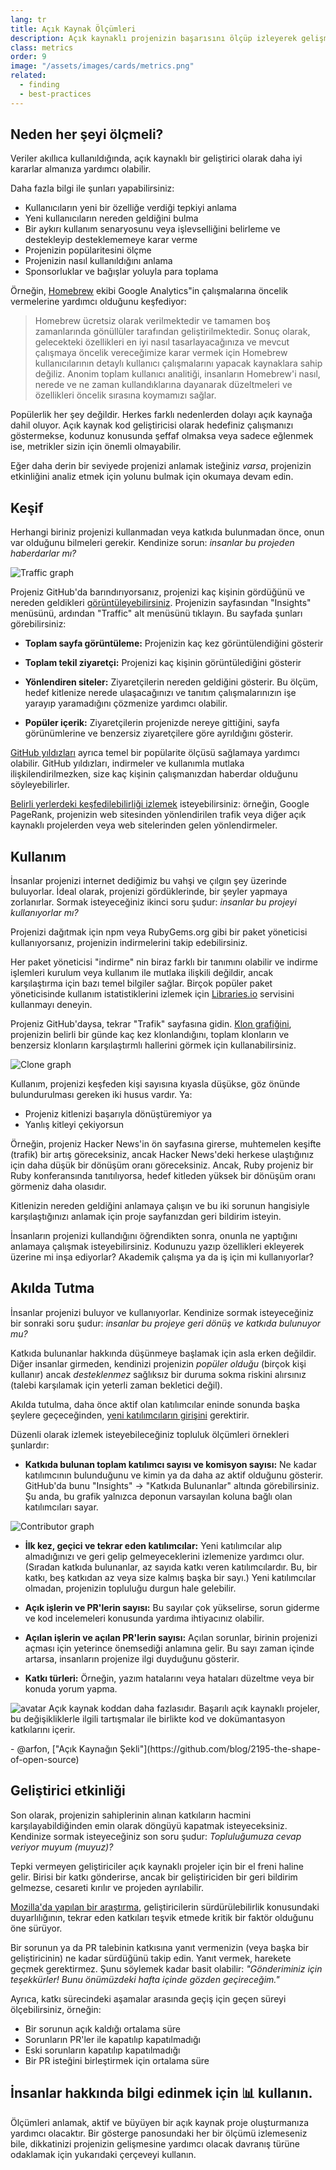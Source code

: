 ```yaml
---
lang: tr
title: Açık Kaynak Ölçümleri
description: Açık kaynaklı projenizin başarısını ölçüp izleyerek gelişmesine yardımcı olmak için bilinçli kararlar alın.
class: metrics
order: 9
image: "/assets/images/cards/metrics.png"
related:
  - finding
  - best-practices
---
```


## Neden her şeyi ölçmeli?

Veriler akıllıca kullanıldığında, açık kaynaklı bir geliştirici olarak daha iyi kararlar almanıza yardımcı olabilir.

Daha fazla bilgi ile şunları yapabilirsiniz:

* Kullanıcıların yeni bir özelliğe verdiği tepkiyi anlama
* Yeni kullanıcıların nereden geldiğini bulma
* Bir aykırı kullanım senaryosunu veya işlevselliğini belirleme ve destekleyip desteklememeye karar verme
* Projenizin popülaritesini ölçme
* Projenizin nasıl kullanıldığını anlama
* Sponsorluklar ve bağışlar yoluyla para toplama

Örneğin, [Homebrew](https://github.com/Homebrew/brew/blob/bbed7246bc5c5b7acb8c1d427d10b43e090dfd39/docs/Analytics.md) ekibi Google Analytics"in çalışmalarına öncelik vermelerine yardımcı olduğunu keşfediyor:

> Homebrew ücretsiz olarak verilmektedir ve tamamen boş zamanlarında gönüllüler tarafından geliştirilmektedir. Sonuç olarak, gelecekteki özellikleri en iyi nasıl tasarlayacağınıza ve mevcut çalışmaya öncelik vereceğimize karar vermek için Homebrew kullanıcılarının detaylı kullanıcı çalışmalarını yapacak kaynaklara sahip değiliz. Anonim toplam kullanıcı analitiği, insanların Homebrew'i nasıl, nerede ve ne zaman kullandıklarına dayanarak düzeltmeleri ve özellikleri öncelik sırasına koymamızı sağlar.

Popülerlik her şey değildir. Herkes farklı nedenlerden dolayı açık kaynağa dahil oluyor. Açık kaynak kod geliştiricisi olarak hedefiniz çalışmanızı göstermekse, kodunuz konusunda şeffaf olmaksa veya sadece eğlenmek ise, metrikler sizin için önemli olmayabilir.

Eğer daha derin bir seviyede projenizi anlamak isteğiniz _varsa_, projenizin etkinliğini analiz etmek için yolunu bulmak için okumaya devam edin.

## Keşif

Herhangi biriniz projenizi kullanmadan veya katkıda bulunmadan önce, onun var olduğunu bilmeleri gerekir. Kendinize sorun: _insanlar bu projeden haberdarlar mı?_

![Traffic graph](/assets/images/metrics/repo_traffic_graphs_tooltip.png)

Projeniz GitHub'da barındırıyorsanız, projenizi kaç kişinin gördüğünü ve nereden geldikleri [görüntüleyebilirsiniz](https://help.github.com/articles/about-repository-graphs/#traffic). Projenizin sayfasından "Insights" menüsünü, ardından "Traffic" alt menüsünü tıklayın. Bu sayfada şunları görebilirsiniz:

* **Toplam sayfa görüntüleme:** Projenizin kaç kez görüntülendiğini gösterir

* **Toplam tekil ziyaretçi:** Projenizi kaç kişinin görüntülediğini gösterir

* **Yönlendiren siteler:** Ziyaretçilerin nereden geldiğini gösterir. Bu ölçüm, hedef kitlenize nerede ulaşacağınızı ve tanıtım çalışmalarınızın işe yarayıp yaramadığını çözmenize yardımcı olabilir.

* **Popüler içerik:** Ziyaretçilerin projenizde nereye gittiğini, sayfa görünümlerine ve benzersiz ziyaretçilere göre ayrıldığını gösterir.

[GitHub yıldızları](https://help.github.com/articles/about-stars/) ayrıca temel bir popülarite ölçüsü sağlamaya yardımcı olabilir. GitHub yıldızları, indirmeler ve kullanımla mutlaka ilişkilendirilmezken, size kaç kişinin çalışmanızdan haberdar olduğunu söyleyebilirler.

[Belirli yerlerdeki keşfedilebilirliği izlemek](https://opensource.com/business/16/6/pirate-metrics) isteyebilirsiniz: örneğin, Google PageRank, projenizin web sitesinden yönlendirilen trafik veya diğer açık kaynaklı projelerden veya web sitelerinden gelen yönlendirmeler.

## Kullanım

İnsanlar projenizi internet dediğimiz bu vahşi ve çılgın şey üzerinde buluyorlar. İdeal olarak, projenizi gördüklerinde, bir şeyler yapmaya zorlanırlar. Sormak isteyeceğiniz ikinci soru şudur: _insanlar bu projeyi kullanıyorlar mı?_

Projenizi dağıtmak için npm veya RubyGems.org gibi bir paket yöneticisi kullanıyorsanız, projenizin indirmelerini takip edebilirsiniz.

Her paket yöneticisi "indirme" nin biraz farklı bir tanımını olabilir ve indirme işlemleri kurulum veya kullanım ile mutlaka ilişkili değildir, ancak karşılaştırma için bazı temel bilgiler sağlar. Birçok popüler paket yöneticisinde kullanım istatistiklerini izlemek için [Libraries.io](https://libraries.io/) servisini kullanmayı deneyin.

Projeniz GitHub'daysa, tekrar "Trafik" sayfasına gidin. [Klon grafiğini](https://github.com/blog/1873-clone-graphs), projenizin belirli bir günde kaç kez klonlandığını, toplam klonların ve benzersiz klonların karşılaştırmlı hallerini görmek için kullanabilirsiniz.

![Clone graph](/assets/images/metrics/clone_graph.png)

Kullanım, projenizi keşfeden kişi sayısına kıyasla düşükse, göz önünde bulundurulması gereken iki husus vardır. Ya:

* Projeniz kitlenizi başarıyla dönüştüremiyor ya
* Yanlış kitleyi çekiyorsun

Örneğin, projeniz Hacker News'in ön sayfasına girerse, muhtemelen keşifte (trafik) bir artış göreceksiniz, ancak Hacker News'deki herkese ulaştığınız için daha düşük bir dönüşüm oranı göreceksiniz. Ancak, Ruby projeniz bir Ruby konferansında tanıtılıyorsa, hedef kitleden yüksek bir dönüşüm oranı görmeniz daha olasıdır.

Kitlenizin nereden geldiğini anlamaya çalışın ve bu iki sorunun hangisiyle karşılaştığınızı anlamak için proje sayfanızdan geri bildirim isteyin.

İnsanların projenizi kullandığını öğrendikten sonra, onunla ne yaptığını anlamaya çalışmak isteyebilirsiniz. Kodunuzu yazıp özellikleri ekleyerek üzerine mi inşa ediyorlar? Akademik çalışma ya da iş için mi kullanıyorlar?

## Akılda Tutma

İnsanlar projenizi buluyor ve kullanıyorlar. Kendinize sormak isteyeceğiniz bir sonraki soru şudur: _insanlar bu projeye geri dönüş ve katkıda bulunuyor mu?_

Katkıda bulunanlar hakkında düşünmeye başlamak için asla erken değildir. Diğer insanlar girmeden, kendinizi projenizin _popüler olduğu_ (birçok kişi kullanır) ancak _desteklenmez_  sağlıksız bir duruma sokma riskini alırsınız  (talebi karşılamak için yeterli zaman bekletici değil).

Akılda tutulma, daha önce aktif olan katılımcılar eninde sonunda başka şeylere geçeceğinden, [yeni katılımcıların girişini](http://blog.abigailcabunoc.com/increasing-developer-engagement-at-mozilla-science-learning-advocacy#contributor-pathways_2) gerektirir.

Düzenli olarak izlemek isteyebileceğiniz topluluk ölçümleri örnekleri şunlardır:

* **Katkıda bulunan toplam katılımcı sayısı ve komisyon sayısı:** Ne kadar katılımcının bulunduğunu ve kimin ya da daha az aktif olduğunu gösterir. GitHub'da bunu "Insights" -> "Katkıda Bulunanlar" altında görebilirsiniz. Şu anda, bu grafik yalnızca deponun varsayılan koluna bağlı olan katılımcıları sayar.

![Contributor graph](/assets/images/metrics/repo_contributors_specific_graph.png)

* **İlk kez, geçici ve tekrar eden katılımcılar:** Yeni katılımcılar alıp almadığınızı ve geri gelip gelmeyeceklerini izlemenize yardımcı olur. (Sıradan katkıda bulunanlar, az sayıda katkı veren katılımcılardır. Bu, bir katkı, beş katkıdan az veya size kalmış başka bir sayı.) Yeni katılımcılar olmadan, projenizin topluluğu durgun hale gelebilir.

* **Açık işlerin ve PR'lerin sayısı:** Bu sayılar çok yükselirse, sorun giderme ve kod incelemeleri konusunda yardıma ihtiyacınız olabilir.

* **Açılan işlerin ve açılan PR'lerin sayısı:** Açılan sorunlar, birinin projenizi açması için yeterince önemsediği anlamına gelir. Bu sayı zaman içinde artarsa, insanların projenize ilgi duyduğunu gösterir.

* **Katkı türleri:** Örneğin, yazım hatalarını veya hataları düzeltme veya bir konuda yorum yapma.

<aside markdown="1" class="pquote">
  <img src="https://avatars.githubusercontent.com/arfon?s=180" class="pquote-avatar" alt="avatar">
  Açık kaynak koddan daha fazlasıdır. Başarılı açık kaynaklı projeler, bu değişikliklerle ilgili tartışmalar ile birlikte kod ve dokümantasyon katkılarını içerir.
  <p markdown="1" class="pquote-credit">
- @arfon, ["Açık Kaynağın Şekli"](https://github.com/blog/2195-the-shape-of-open-source)
  </p>
</aside>

## Geliştirici etkinliği

Son olarak, projenizin sahiplerinin alınan katkıların hacmini karşılayabildiğinden emin olarak döngüyü kapatmak isteyeceksiniz. Kendinize sormak isteyeceğiniz son soru şudur: _Topluluğumuza cevap veriyor muyum (muyuz)?_

Tepki vermeyen geliştiriciler açık kaynaklı projeler için bir el freni haline gelir. Birisi bir katkı gönderirse, ancak bir geliştiriciden bir geri bildirim gelmezse, cesareti kırılır ve projeden ayrılabilir.

[Mozilla'da yapılan bir araştırma](https://docs.google.com/presentation/d/1hsJLv1ieSqtXBzd5YZusY-mB8e1VJzaeOmh8Q4VeMio/edit#slide=id.g43d857af8_0177), geliştiricilerin sürdürülebilirlik konusundaki duyarlılığının, tekrar eden katkıları teşvik etmede kritik bir faktör olduğunu öne sürüyor.

Bir sorunun ya da PR talebinin katkısına yanıt vermenizin (veya başka bir geliştiricinin) ne kadar sürdüğünü takip edin. Yanıt vermek, harekete geçmek gerektirmez. Şunu söylemek kadar basit olabilir: _"Gönderiminiz için teşekkürler! Bunu önümüzdeki hafta içinde gözden geçireceğim."_

Ayrıca, katkı sürecindeki aşamalar arasında geçiş için geçen süreyi ölçebilirsiniz, örneğin:

* Bir sorunun açık kaldığı ortalama süre
* Sorunların PR'ler ile kapatılıp kapatılmadığı
* Eski sorunların kapatılıp kapatılmadığı
* Bir PR isteğini birleştirmek için ortalama süre

## İnsanlar hakkında bilgi edinmek için 📊 kullanın.

Ölçümleri anlamak, aktif ve büyüyen bir açık kaynak proje oluşturmanıza yardımcı olacaktır. Bir gösterge panosundaki her bir ölçümü izlemeseniz bile, dikkatinizi projenizin gelişmesine yardımcı olacak davranış türüne odaklamak için yukarıdaki çerçeveyi kullanın.
